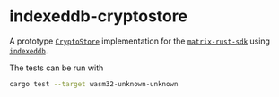 # indexeddb-cryptostore

A prototype [`CryptoStore`] implementation for the [`matrix-rust-sdk`] using
[`indexeddb`].

The tests can be run with

```bash
cargo test --target wasm32-unknown-unknown
```

[`matrix-rust-sdk`]: https://github.com/matrix-org/matrix-rust-sdk
[`CryptoStore`]: https://github.com/matrix-org/matrix-rust-sdk/blob/master/matrix_sdk_crypto/src/store/mod.rs#L104
[`indexeddb`]: https://github.com/poljar/indexeddb-rs
